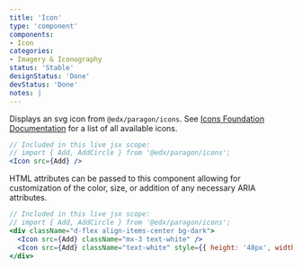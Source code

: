 ```yaml
---
title: 'Icon'
type: 'component'
components:
- Icon
categories:
- Imagery & Iconography
status: 'Stable'
designStatus: 'Done'
devStatus: 'Done'
notes: |
---
```


Displays an svg icon from `@edx/paragon/icons`. See [Icons Foundation Documentation](/foundations/icons) for a list of all available icons.

```jsx live
// Included in this live jsx scope:
// import { Add, AddCircle } from '@edx/paragon/icons';
<Icon src={Add} />
```

HTML attributes can be passed to this component allowing for customization of the color, size, or addition of any necessary ARIA attributes.

```jsx live
// Included in this live jsx scope:
// import { Add, AddCircle } from '@edx/paragon/icons';
<div className="d-flex align-items-center bg-dark">
  <Icon src={Add} className="mx-3 text-white" />
  <Icon src={Add} className="text-white" style={{ height: '48px', width: '48px' }} />
</div>
```

<testguide
  dataTestId
  selectors="`pgn__icon`"
/>
